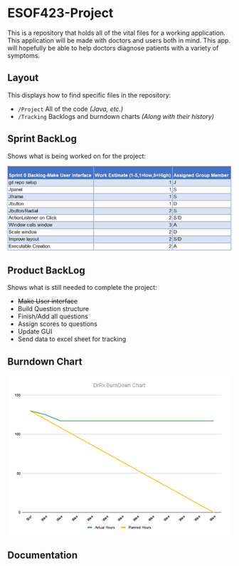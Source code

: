 # ESOF423-Project

This is a repository that holds all of the vital files for a working application. This application will be made with doctors and users both in mind. This app. will hopefully be able to help doctors diagnose patients with a variety of symptoms.

## Layout

This displays how to find specific files in the repository:

  * `/Project` All of the code *(Java, etc.)*
  * `/Tracking` Backlogs and burndown charts *(Along with their history)*
  
## Sprint BackLog

Shows what is being worked on for the project:

 ![Chart that shows Sprint 0 Sprint Backlog](/Tracking/sp0.jpg?raw=true "Sprint 0 - Sprint Backlog")

## Product BackLog

Shows what is still needed to complete the project:

 * ~~Make User interface~~
 * Build Question structure
 * Finish/Add all questions
 * Assign scores to questions
 * Update GUI
 * Send data to excel sheet for tracking
 
## Burndown Chart

![Chart that shows hours completed vs projected hours](/Tracking/BurnDownChart2.png?raw=true "Burndown chart")

## Documentation
 
 
